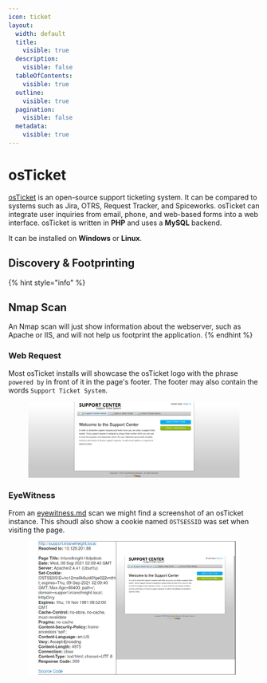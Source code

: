 ```yaml
---
icon: ticket
layout:
  width: default
  title:
    visible: true
  description:
    visible: false
  tableOfContents:
    visible: true
  outline:
    visible: true
  pagination:
    visible: false
  metadata:
    visible: true
---
```


# osTicket

[osTicket](https://osticket.com) is an open-source support ticketing system. It can be compared to systems such as Jira, OTRS, Request Tracker, and Spiceworks. osTicket can integrate user inquiries from email, phone, and web-based forms into a web interface. osTicket is written in **PHP** and uses a **MySQL** backend.

It can be installed on **Windows** or **Linux**.

## Discovery & Footprinting

{% hint style="info" %}
## Nmap Scan

An Nmap scan will just show information about the webserver, such as Apache or IIS, and will not help us footprint the application.
{% endhint %}

### Web Request

Most osTicket installs will showcase the osTicket logo with the phrase `powered by` in front of it in the page's footer. The footer may also contain the words `Support Ticket System`.

<figure><img src="../../../.gitbook/assets/image (1).png" alt=""><figcaption></figcaption></figure>

### EyeWitness

From an [eyewitness.md](../../../toolbox/tooling/web-application-analysis/eyewitness.md "mention") scan we might find a screenshot of an osTicket instance. This shoudl also show a cookie named `OSTSESSID` was set when visiting the page.

<figure><img src="../../../.gitbook/assets/image.png" alt=""><figcaption></figcaption></figure>

